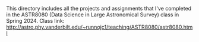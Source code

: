 This directory includes all the projects and assignments that I've completed in the ASTR8080 (Data Science in Large Astronomical Survey) class in Spring 2024.
Class link: http://astro.phy.vanderbilt.edu/~runnojc1/teaching/ASTR8080/astr8080.html
